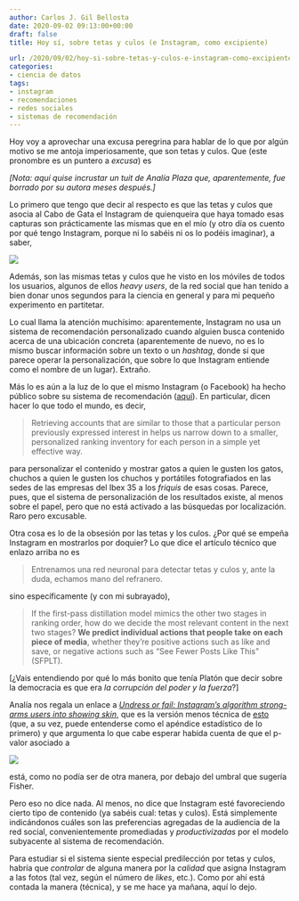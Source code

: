 ```yaml
---
author: Carlos J. Gil Bellosta
date: 2020-09-02 09:13:00+00:00
draft: false
title: Hoy sí, sobre tetas y culos (e Instagram, como excipiente)

url: /2020/09/02/hoy-si-sobre-tetas-y-culos-e-instagram-como-excipiente/
categories:
- ciencia de datos
tags:
- instagram
- recomendaciones
- redes sociales
- sistemas de recomendación
---
```


Hoy voy a aprovechar una excusa peregrina para hablar de lo que por algún motivo se me antoja imperiosamente, que son tetas y culos. Que (este pronombre es un puntero a _excusa_) es

_[Nota: aquí quise incrustar un tuit de Analía Plaza que, aparentemente, fue borrado por su autora meses después.]_

<!--- https://twitter.com/lalalalia/status/1300062241979596800 -->

Lo primero que tengo que decir al respecto es que las tetas y culos que asocia al Cabo de Gata el Instagram de quienqueira que haya tomado esas capturas son prácticamente las mismas que en el mío (y otro día os cuento por qué tengo Instagram, porque ni lo sabéis ni os lo podéis imaginar), a saber,

![](/wp-uploads/2020/09/Screenshot_20200901-234329.png#center)

Además, son las mismas tetas y culos que he visto en los móviles de todos los usuarios, algunos de ellos _heavy users_, de la red social que han tenido a bien donar unos segundos para la ciencia en general y para mi pequeño experimento en partitetar.

Lo cual llama la atención muchísimo: aparentemente, Instagram no usa un sistema de recomendación personalizado cuando alguien busca contenido acerca de una ubicación concreta (aparentemente de nuevo, no es lo mismo buscar información sobre un texto o un _hashtag_, donde sí que parece operar la personalización, que sobre lo que Instagram entiende como el nombre de un lugar). Extraño.

Más lo es aún a la luz de lo que el mismo Instagram (o Facebook) ha hecho público sobre su sistema de recomendación ([aquí](https://ai.facebook.com/blog/powered-by-ai-instagrams-explore-recommender-system/)). En particular, dicen hacer lo que todo el mundo, es decir,

>Retrieving accounts that are similar to those that a particular person previously expressed interest in helps us narrow down to a smaller, personalized ranking inventory for each person in a simple yet effective way. 

para personalizar el contenido y mostrar gatos a quien le gusten los gatos, chuchos a quien le gusten los chuchos y portátiles fotografiados en las sedes de las empresas del Ibex 35 a los _friquis_ de esas cosas. Parece, pues, que el sistema de personalización de los resultados existe, al menos sobre el papel,  pero que no está activado a las búsquedas por localización. Raro pero excusable.

Otra cosa es lo de la obsesión por las tetas y los culos. ¿Por qué se empeña Instagram en mostrarlos por doquier? Lo que dice el artículo técnico que enlazo arriba no es

>Entrenamos una red neuronal para detectar tetas y culos y, ante la duda, echamos mano del refranero.

sino específicamente (y con mi subrayado),

>If the first-pass distillation model mimics the other two stages in ranking order, how do we decide the most relevant content in the next two stages? **We predict individual actions that people take on each piece of media**, whether they’re positive actions such as like and save, or negative actions such as “See Fewer Posts Like This” (SFPLT).

[¿Vais entendiendo por qué lo más bonito que tenía Platón que decir sobre la democracia es que era _la corrupción del poder y la fuerza_?]

Analía nos regala un enlace a [_Undress or fail: Instagram’s algorithm strong-arms users into showing skin_](https://algorithmwatch.org/en/story/instagram-algorithm-nudity/), que es la versión menos técnica de [esto](https://docs.google.com/document/d/1L7A5hmskm3Y3huSXHNtIIoiVijHD3dkDqubff4Yvkg8/edit#) (que, a su vez, puede entenderse como el apéndice estadístico de lo primero) y que argumenta lo que cabe esperar habida cuenta de que el p-valor asociado a

![](/wp-uploads/2020/09/test_instagram.png#center)

está, como no podía ser de otra manera, por debajo del umbral que sugería Fisher.

Pero eso no dice nada. Al menos, no dice que Instagram esté favoreciendo cierto tipo de contenido (ya sabéis cual: tetas y culos). Está simplemente indicándonos cuáles son las preferencias agregadas de la audiencia de la red social, convenientemente promediadas y _productivizadas_ por el modelo subyacente al sistema de recomendación.

Para estudiar si el sistema siente especial predilección por tetas y culos, habría que _controlar_ de alguna manera por la _calidad_ que asigna Instagram a las fotos (tal vez, según el número de _likes_, etc.). Como por ahí está contada la manera (técnica), y se me hace ya mañana, aquí lo dejo.